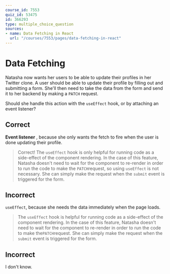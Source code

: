 ```yaml
---
course_id: 7553
quiz_id: 53475
id: 366293
type: multiple_choice_question
sources:
- name: Data Fetching in React
  url: "/courses/7553/pages/data-fetching-in-react"
---
```


# Data Fetching

Natasha now wants her users to be able to update their profiles in her Twitter
clone. A user should be able to update their profile by filling out and
submitting a form. She'll then need to take the data from the form and send it
to her backend by making a `PATCH` request.

Should she handle this action with the `useEffect` hook, or by attaching an
event listener?

## Correct

**Event listener** , because she only wants the fetch to fire when the user is done updating their profile.

> Correct! The `useEffect` hook is only helpful for running code as a side-effect
> of the component rendering. In the case of this feature, Natasha doesn't need to
> wait for the component to re-render in order to run the code to make the
> `PATCH`request, so using `useEffect` is not necessary. She can simply make the
> request when the `submit` event is triggered for the form.

## Incorrect

`useEffect`, because she needs the data immediately when the page loads.

> The `useEffect` hook is helpful for running code as a side-effect of the
> component rendering. In the case of this feature, Natasha doesn't need to wait
> for the component to re-render in order to run the code to make
> the`PATCH`request. She can simply make the request when the `submit` event is
> triggered for the form.

## Incorrect

I don't know.
